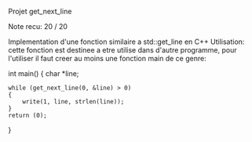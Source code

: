 Projet get_next_line

Note recu: 20 / 20

Implementation d'une fonction similaire a std::get_line en C++
Utilisation: cette fonction est destinee a etre utilise dans d'autre programme, pour l'utiliser il faut creer au moins une fonction main de ce genre:

int main()
{
	char *line;

	while (get_next_line(0, &line) > 0)
    {
		write(1, line, strlen(line));
    }
	return (0);
}
